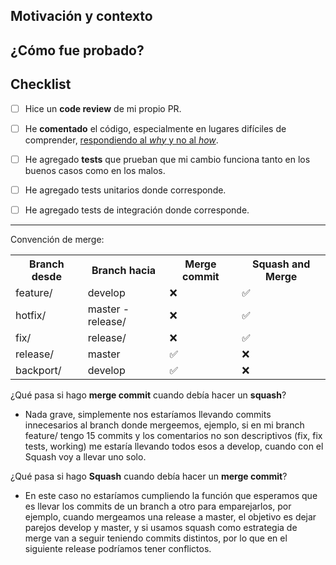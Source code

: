 ## Motivación y contexto
<!---->

<!---
¿Por qué hay que hacer este cambio?
¿Qué problema resuelve?
¿Qué nueva funcionalidad implementa?
-->

## ¿Cómo fue probado?
<!----->

<!--- Describí, si es necesario, cómo probaste este cambio. -->

## Checklist

- [ ] Hice un __code review__ de mi propio PR.
- [ ] He __comentado__ el código, especialmente en lugares difíciles de comprender, [respondiendo al _why_ y no al _how_](https://blog.codinghorror.com/code-tells-you-how-comments-tell-you-why/).
- [ ] He agregado __tests__ que prueban que mi cambio funciona tanto en los buenos casos como en los malos.
- [ ] He agregado tests unitarios donde corresponde.
- [ ] He agregado tests de integración donde corresponde.


---------------------------------

Convención de merge:
<table style="width:100%">
  <tr>
    <th>Branch desde</th>
    <th>Branch hacia</th>
    <th>Merge commit</th>
    <th>Squash and Merge</th>
  </tr>
  <tr>
    <td>feature/</td>
    <td>develop</td>
    <td>&#10060</td>	
    <td>&#9989</td>
  </tr>
  <tr>
    <td>hotfix/</td>
    <td>master - release/</td>
    <td>&#10060</td>
    <td>&#9989</td>
  </tr>
  <tr>
    <td>fix/</td>
    <td>release/</td>
    <td>&#10060</td>
    <td>&#9989</td>
  </tr>
  <tr>
    <td>release/</td>
    <td>master</td>
    <td>&#9989</td>
    <td>&#10060</td>
  </tr>
  <tr>
    <td>backport/</td>
    <td>develop</td>
    <td>&#9989</td>
    <td>&#10060</td>
  </tr>
</table>

¿Qué pasa si hago <b>merge commit</b> cuando debía hacer un <b>squash</b>?
- Nada grave, simplemente nos estaríamos llevando commits innecesarios al branch donde mergeemos, ejemplo, si en mi branch feature/ tengo 15 commits y los comentarios no son descriptivos (fix, fix tests, working) me estaría llevando todos esos a develop, cuando con el Squash voy a llevar uno solo.

¿Qué pasa si hago <b>Squash</b> cuando debía hacer un <b>merge commit</b>?
- En este caso no estaríamos cumpliendo la función que esperamos que es llevar los commits de un branch a otro para emparejarlos, por ejemplo, cuando mergeamos una release a master, el objetivo es dejar parejos develop y master, y si usamos squash como estrategia de merge van a seguir teniendo commits distintos, por lo que en el siguiente release podríamos tener conflictos.